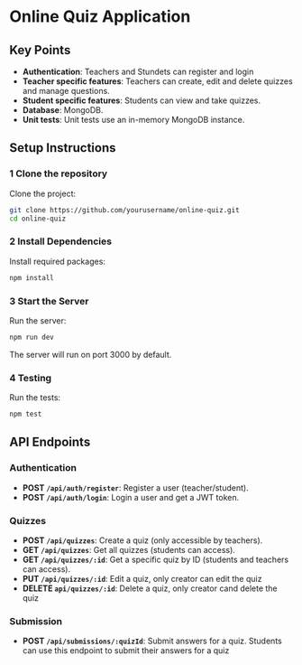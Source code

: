 
# Online Quiz Application


## Key Points
- **Authentication**: Teachers and Stundets can register and login
- **Teacher specific features**: Teachers can create, edit and delete quizzes and manage questions.
- **Student specific features**: Students can view and take quizzes.
- **Database**: MongoDB.
- **Unit tests**: Unit tests use an in-memory MongoDB instance.


## Setup Instructions

### 1️ Clone the repository

Clone the project:
```bash
git clone https://github.com/yourusername/online-quiz.git
cd online-quiz
```

### 2️ Install Dependencies

Install required packages:
```bash
npm install
```

### 3 Start the Server

Run the server:
```bash
npm run dev
```

The server will run on port 3000 by default.

### 4 Testing

Run the tests:
```bash
npm test
```

## API Endpoints

### Authentication

- **POST `/api/auth/register`**: Register a user (teacher/student).
- **POST `/api/auth/login`**: Login a user and get a JWT token.

### Quizzes

- **POST `/api/quizzes`**: Create a quiz (only accessible by teachers).
- **GET `/api/quizzes`**: Get all quizzes (students can access).
- **GET `/api/quizzes/:id`**: Get a specific quiz by ID (students and teachers can access).
- **PUT `/api/quizzes/:id`**: Edit a quiz, only creator can edit the quiz
- **DELETE `api/quizzes/:id`**: Delete a quiz, only creator cand delete the quiz

### Submission

- **POST `/api/submissions/:quizId`**: Submit answers for a quiz. Students can use this endpoint to submit their answers for a quiz